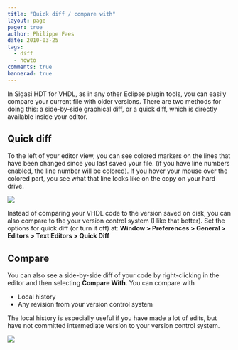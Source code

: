 ```yaml
---
title: "Quick diff / compare with"
layout: page 
pager: true
author: Philippe Faes
date: 2010-03-25
tags: 
  - diff
  - howto
comments: true
bannerad: true
---
```



In Sigasi HDT for VHDL, as in any other Eclipse plugin tools, you can
easily compare your current file with older versions. There are two
methods for doing this: a side-by-side graphical diff, or a quick diff,
which is directly available inside your editor.

## Quick diff

To the left of your editor view, you can see colored markers on the
lines that have been changed since you last saved your file. (if you
have line numbers enabled, the line number will be colored). If you
hover your mouse over the colored part, you see what that line looks
like on the copy on your hard drive.

![](/img/tech/quick_diff.png)

Instead of comparing your VHDL code to the version saved on disk, you
can also compare to the your version control system (I like that
better). Set the options for quick diff (or turn it off) at:
**Window > Preferences > General > Editors > Text Editors > Quick Diff**

## Compare

You can also see a side-by-side diff of your code by right-clicking in
the editor and then selecting <strong>Compare With</strong>. You can
compare with

* Local history
* Any revision from your version control system

The local history is especially useful if you have made a lot of edits,
but have not committed intermediate version to your version control
system.

![](/img/tech/compare.png)
